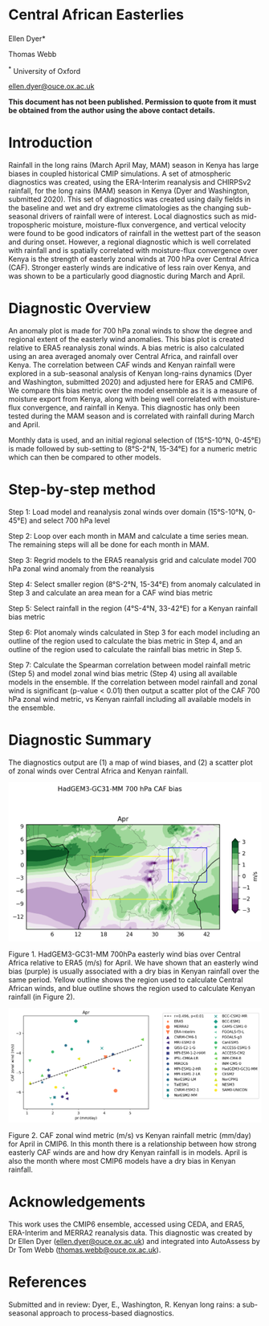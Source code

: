 # Central African Easterlies
Ellen Dyer<sup>**</sup>***

Thomas Webb

<sup>*</sup> University of Oxford
 
ellen.dyer@ouce.ox.ac.uk 

**This document has not been published. Permission to quote from it must be obtained from the author using the above contact details.**


# Introduction
Rainfall in the long rains (March April May, MAM) season in Kenya has large biases in coupled historical CMIP simulations. A set of atmospheric diagnostics was created, using the ERA-Interim reanalysis and CHIRPSv2 rainfall, for the long rains (MAM) season in Kenya (Dyer and Washington, submitted 2020). This set of diagnostics was created using daily fields in the baseline and wet and dry extreme climatologies as the changing sub-seasonal drivers of rainfall were of interest. Local diagnostics such as mid-tropospheric moisture, moisture-flux convergence, and vertical velocity were found to be good indicators of rainfall in the wettest part of the season and during onset. However, a regional diagnostic which is well correlated with rainfall and is spatially correlated with moisture-flux convergence over Kenya is the strength of easterly zonal winds at 700 hPa over Central Africa (CAF). Stronger easterly winds are indicative of less rain over Kenya, and was shown to be a particularly good diagnostic during March and April. 

# Diagnostic Overview
An anomaly plot is made for 700 hPa zonal winds to show the degree and regional extent of the easterly wind anomalies. This bias plot is created relative to ERA5 reanalysis zonal winds. A bias metric is also calculated using an area averaged anomaly over Central Africa, and rainfall over Kenya. The correlation between CAF winds and Kenyan rainfall were explored in a sub-seasonal analysis of Kenyan long-rains dynamics (Dyer and Washington, submitted 2020) and adjusted here for ERA5 and CMIP6. We compare this bias metric over the model ensemble as it is a measure of moisture export from Kenya, along with being well correlated with moisture-flux convergence, and rainfall in Kenya. This diagnostic has only been tested during the MAM season and is correlated with rainfall during March and April.

Monthly data is used, and an initial regional selection of (15°S-10°N, 0-45°E) is made followed by sub-setting to (8°S-2°N, 15-34°E) for a numeric metric which can then be compared to other models. 

# Step-by-step method

Step 1: Load model and reanalysis zonal winds over domain (15°S-10°N, 0-45°E) and select 700 hPa level

Step 2: Loop over each month in MAM and calculate a time series mean. The remaining steps will all be done for each month in MAM.

Step 3: Regrid models to the ERA5 reanalysis grid and calculate model 700 hPa zonal wind anomaly from the reanalysis

Step 4: Select smaller region (8°S-2°N, 15-34°E) from anomaly calculated in Step 3 and calculate an area mean for a CAF wind bias metric

Step 5: Select rainfall in the region (4°S-4°N, 33-42°E) for a Kenyan rainfall bias metric

Step 6: Plot anomaly winds calculated in Step 3 for each model including an outline of the region used to calculate the bias metric in Step 4, and an outline of the region used to calculate the rainfall bias metric in Step 5.

Step 7: Calculate the Spearman correlation between model rainfall metric (Step 5) and model zonal wind bias metric (Step 4) using all available models in the ensemble. If the correlation between model rainfall and zonal wind is significant (p-value < 0.01) then output a scatter plot of the CAF 700 hPa zonal wind metric, vs Kenyan rainfall including all available models in the ensemble. 

# Diagnostic Summary

The diagnostics output are (1) a map of wind biases, and (2) a scatter plot of zonal winds over Central Africa and Kenyan rainfall.

![](https://github.com/Priority-on-African-Diagnostics/LaunchPAD/blob/54ff08ccd72c0184df2b2d82016566e2836cca0e/DIAGNOSTICS/Central%20African%20Flow/png/HadGEM3-GC31-MM_Apr_CAF_plot.png)

Figure 1. HadGEM3-GC31-MM 700hPa easterly wind bias over Central Africa relative to ERA5 (m/s) for April. We have shown that an easterly wind bias (purple) is usually associated with a dry bias in Kenyan rainfall over the same period. Yellow outline shows the region used to calculate Central African winds, and blue outline shows the region used to calculate Kenyan rainfall (in Figure 2). 

![](https://github.com/Priority-on-African-Diagnostics/LaunchPAD/blob/54ff08ccd72c0184df2b2d82016566e2836cca0e/DIAGNOSTICS/Central%20African%20Flow/png/ALL_SCATTER_Apr_CAF_plot.png)

Figure 2. CAF zonal wind metric (m/s) vs Kenyan rainfall metric (mm/day) for April in CMIP6. In this month there is a relationship between how strong easterly CAF winds are and how dry Kenyan rainfall is in models. April is also the month where most CMIP6 models have a dry bias in Kenyan rainfall.

# Acknowledgements
This work uses the CMIP6 ensemble, accessed using CEDA, and ERA5, ERA-Interim and MERRA2 reanalysis data. This diagnostic was created by Dr Ellen Dyer (ellen.dyer@ouce.ox.ac.uk) and integrated into AutoAssess by Dr Tom Webb (thomas.webb@ouce.ox.ac.uk). 

# References
Submitted and in review: Dyer, E., Washington, R. Kenyan long rains: a sub-seasonal approach to process-based diagnostics.
